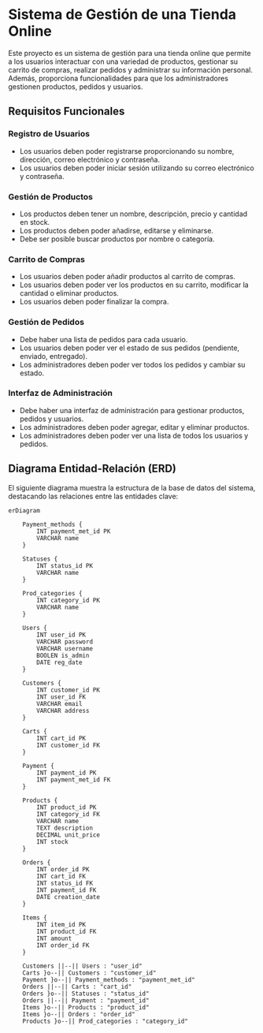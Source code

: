 # Sistema de Gestión de una Tienda Online

Este proyecto es un sistema de gestión para una tienda online que permite a los usuarios interactuar con una variedad de productos, gestionar su carrito de compras, realizar pedidos y administrar su información personal. Además, proporciona funcionalidades para que los administradores gestionen productos, pedidos y usuarios.

## Requisitos Funcionales

### Registro de Usuarios
- Los usuarios deben poder registrarse proporcionando su nombre, dirección, correo electrónico y contraseña.
- Los usuarios deben poder iniciar sesión utilizando su correo electrónico y contraseña.

### Gestión de Productos
- Los productos deben tener un nombre, descripción, precio y cantidad en stock.
- Los productos deben poder añadirse, editarse y eliminarse.
- Debe ser posible buscar productos por nombre o categoría.

### Carrito de Compras
- Los usuarios deben poder añadir productos al carrito de compras.
- Los usuarios deben poder ver los productos en su carrito, modificar la cantidad o eliminar productos.
- Los usuarios deben poder finalizar la compra.

### Gestión de Pedidos
- Debe haber una lista de pedidos para cada usuario.
- Los usuarios deben poder ver el estado de sus pedidos (pendiente, enviado, entregado).
- Los administradores deben poder ver todos los pedidos y cambiar su estado.

### Interfaz de Administración
- Debe haber una interfaz de administración para gestionar productos, pedidos y usuarios.
- Los administradores deben poder agregar, editar y eliminar productos.
- Los administradores deben poder ver una lista de todos los usuarios y pedidos.

## Diagrama Entidad-Relación (ERD)
El siguiente diagrama muestra la estructura de la base de datos del sistema, destacando las relaciones entre las entidades clave:

```mermaid
erDiagram

    Payment_methods {
        INT payment_met_id PK
        VARCHAR name
    }

    Statuses {
        INT status_id PK
        VARCHAR name
    }

    Prod_categories {
        INT category_id PK
        VARCHAR name
    }

    Users {
        INT user_id PK
        VARCHAR password
        VARCHAR username
        BOOLEN is_admin
        DATE reg_date
    }

    Customers {
        INT customer_id PK
        INT user_id FK
        VARCHAR email
        VARCHAR address
    }

    Carts {
        INT cart_id PK
        INT customer_id FK
    }

    Payment {
        INT payment_id PK
        INT payment_met_id FK
    }

    Products {
        INT product_id PK
        INT category_id FK
        VARCHAR name
        TEXT description
        DECIMAL unit_price
        INT stock
    }

    Orders {
        INT order_id PK
        INT cart_id FK
        INT status_id FK
        INT payment_id FK
        DATE creation_date
    }

    Items {
        INT item_id PK
        INT product_id FK
        INT amount
        INT order_id FK
    }

    Customers ||--|| Users : "user_id"
    Carts }o--|| Customers : "customer_id"
    Payment }o--|| Payment_methods : "payment_met_id"
    Orders ||--|| Carts : "cart_id"
    Orders }o--|| Statuses : "status_id"
    Orders ||--|| Payment : "payment_id"
    Items }o--|| Products : "product_id"
    Items }o--|| Orders : "order_id"
    Products }o--|| Prod_categories : "category_id"

```